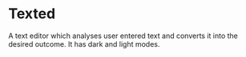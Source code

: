 # Texted
A text editor which analyses user entered text and converts it into the desired outcome.
It has dark and light modes.
